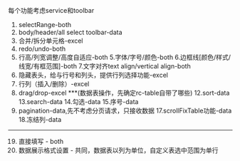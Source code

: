 每个功能考虑service和toolbar
1. selectRange-both
3. body/header/all select toolbar-data
3. 合并/拆分单元格-excel
2. redo/undo-both
4. 行高/列宽调整/高度自适应-both
5.字体/字号/颜色-both
6.边框线[颜色/样式/线宽/有框范围]-both
7.文字对齐text align/vertical align-both
9. 隐藏表头，给与行号和列头，提供行列选择功能-excel
10. 行列（插入/删除）-excel
11. drag/drop-excel
***(数据表操作，先确定rc-table自带了哪些)
12.sort-data
13.search-data
14.勾选-data
15.序号-data
16. pagination-data,先不考虑分页请求，只接收数据
17.scrollFixTable功能-data
18.冻结列-data
***
19. 直接填写 - both
20. 数据展示格式设置 - 共同，数据表以列为单位，自定义表选中范围为单行